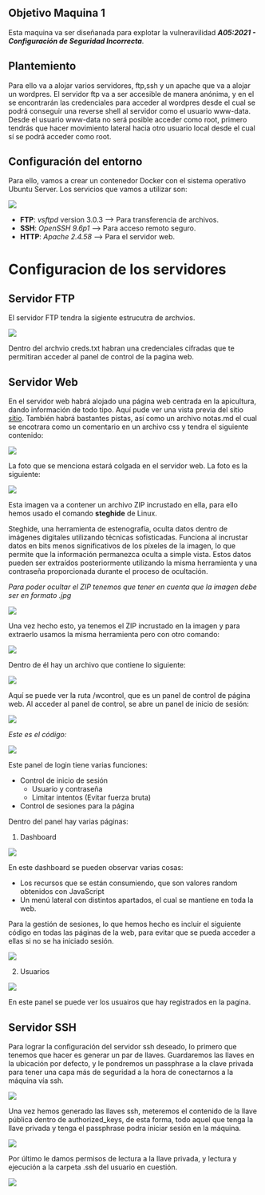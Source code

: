 ## Objetivo Maquina 1
Esta maquina va ser diseñanada para explotar la vulneravilidad ***A05:2021 - Configuración de Seguridad Incorrecta***.

## Plantemiento
Para ello va a alojar varios servidores, ftp,ssh y un apache que va a alojar un wordpres. El servidor ftp va a ser accesible de manera anónima, y en el se encontrarán las credenciales para acceder al wordpres desde el cual se podrá conseguir una reverse shell al servidor como el usuario www-data. Desde el usuario www-data no será posible acceder como root, primero tendrás que hacer movimiento lateral hacia otro usuario local desde el cual sí se podrá acceder como root. 


## Configuración del entorno
Para ello, vamos a crear un contenedor Docker con el sistema operativo Ubuntu Server. Los servicios que vamos a utilizar son:

![](/Assets/M1.0.png)

- **FTP**: *vsftpd* version 3.0.3 --> Para transferencia de archivos.
- **SSH**: *OpenSSH 9.6p1* --> Para acceso remoto seguro.
- **HTTP**: *Apache 2.4.58* --> Para el servidor web.
 
# Configuracion de los servidores

## Servidor FTP

El servidor FTP tendra la sigiente estrucutra de archvios.

![](/Assets/rutasftp.png)

Dentro del archvio creds.txt habran una credenciales cifradas que te permitiran acceder al panel de control de la pagina web.

## Servidor Web



En el servidor web habrá alojado una página web centrada en la apicultura, dando información de todo tipo. 
Aquí pude ver una vista previa del sitio [sitio](https://pro2y38.000webhostapp.com/).
También habrá bastantes pistas, así como un archivo notas.md el cual se encotrara como un comentario en un archivo css y tendra el siguiente contenido:

![](/Assets/robots.png)

La foto que se menciona estará colgada en el servidor web. La foto es la siguiente:

![](/Assets/foton.jpeg)

Esta imagen va a contener un archivo ZIP incrustado en ella, para ello hemos usado el comando **steghide** de Linux.

Steghide, una herramienta de estenografía, oculta datos dentro de imágenes digitales utilizando técnicas sofisticadas. Funciona al incrustar datos en bits menos significativos de los píxeles de la imagen, lo que permite que la información permanezca oculta a simple vista. Estos datos pueden ser extraídos posteriormente utilizando la misma herramienta y una contraseña proporcionada durante el proceso de ocultación.


*Para poder ocultar el ZIP tenemos que tener en cuenta que la imagen debe ser en formato .jpg*

![](/Assets/steg.png)

Una vez hecho esto, ya tenemos el ZIP incrustado en la imagen y para extraerlo usamos la misma herramienta pero con otro comando:

![](/Assets/stegextarct.png)

Dentro de él hay un archivo que contiene lo siguiente: 

![](/Assets/zip.png)

Aquí se puede ver la ruta /wcontrol, que es un panel de control de página web. Al acceder al panel de control, se abre un panel de inicio de sesión:

![](/Assets/login.png)


*Este es el código:*

![](/Assets/code-login.png)

Este panel de login tiene varias funciones:

- Control de inicio de sesión
    - Usuario y contraseña
    - Limitar intentos (Evitar fuerza bruta)
- Control de sesiones para la página

Dentro del panel hay varias páginas:

1. Dashboard

![](/Assets/dashboard.png)

En este dashboard se pueden observar varias cosas:

- Los recursos que se están consumiendo, que son valores random obtenidos con JavaScript
- Un menú lateral con distintos apartados, el cual se mantiene en toda la web.

Para la gestión de sesiones, lo que hemos hecho es incluir el siguiente código en todas las páginas de la web, para evitar que se pueda acceder a ellas si no se ha iniciado sesión.

![](/Assets/sesiones.png)


2. Usuarios

![](/Assets/usuaris.png)

En este panel se puede ver los usuairos que hay registrados en la pagina.  


## Servidor SSH

Para lograr la configuración del servidor ssh deseado, lo primero que tenemos que hacer es generar un par de llaves. Guardaremos las llaves en la ubicación por defecto, y le pondremos un passphrase a la clave privada para tener una capa más de seguridad a la hora de conectarnos a la máquina vía ssh.

![](/Assets/configuracion_ssh_1.PNG)

Una vez hemos generado las llaves ssh, meteremos el contenido de la llave pública dentro de authorized_keys, de esta forma, todo aquel que tenga la llave privada y tenga el passphrase podra iniciar sesión en la máquina.

![](/Assets/configuracion_ssh_2.PNG)

Por último le damos permisos de lectura a la llave privada, y lectura y ejecución a la carpeta .ssh del usuario en cuestión.

![](/Assets/configuracion_ssh_3.PNG)